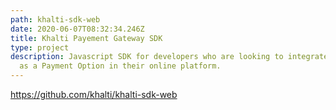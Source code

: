 ```yaml
---
path: khalti-sdk-web
date: 2020-06-07T08:32:34.246Z
title: Khalti Payement Gateway SDK
type: project
description: Javascript SDK for developers who are looking to integrate Khalti
  as a Payment Option in their online platform.
---
```

https://github.com/khalti/khalti-sdk-web